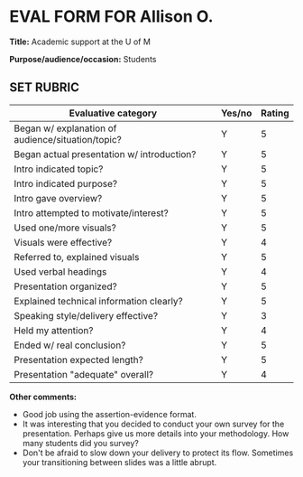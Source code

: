 # <span style="text-align:center;">EVAL FORM FOR Allison O.</span>

**Title:** Academic support at the U of M

**Purpose/audience/occasion:** Students

## SET RUBRIC

| **Evaluative category**                           | **Yes/no** | **Rating** |
| ------------------------------------------------- | ---------- | ---------- |
| Began w/ explanation of audience/situation/topic? | Y          | 5          |
| Began actual presentation w/ introduction?        | Y          | 5          |
| Intro indicated topic?                            | Y          | 5          |
| Intro indicated purpose?                          | Y          | 5          |
| Intro gave overview?                              | Y          | 5          |
| Intro attempted to motivate/interest?             | Y          | 5          |
| Used one/more visuals?                            | Y          | 5          |
| Visuals were effective?                           | Y          | 4          |
| Referred to, explained visuals                    | Y          | 5          |
| Used verbal headings                              | Y          | 4          |
| Presentation organized?                           | Y          | 5          |
| Explained technical information clearly?          | Y          | 5          |
| Speaking style/delivery effective?                | Y          | 3          |
| Held my attention?                                | Y          | 4          |
| Ended w/ real conclusion?                         | Y          | 5          |
| Presentation expected length?                     | Y          | 5          |
| Presentation "adequate" overall?                  | Y          | 4          |

**Other comments:**

* Good job using the assertion-evidence format.
* It was interesting that you decided to conduct your own survey for the presentation. Perhaps give us more details into your methodology. How many students did you survey?
* Don't be afraid to slow down your delivery to protect its flow. Sometimes your transitioning between slides was a little abrupt.